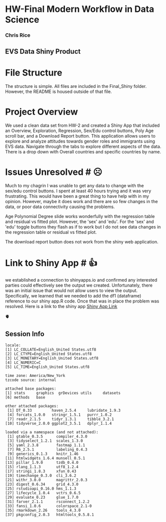 # HW-Final Modern Workflow in Data Science
### Chris Rice
## EVS Data Shiny Product

# File Structure #
The structure is simple. All files are included in the Final_Shiny folder. However, the README is housed outside of that file. 

# Project Overview #

We used a clean data set from HW-2 and created a Shiny App that included an Overview, Exploration, Regression, Sex/Edu control buttons, Poly Age scroll bar, and a Download Report button. This application allows users to explore and analyze attitudes towards gender roles and immigrants using EVS data. Navigate through the tabs to explore different aspects of the data. There is a drop down with Overall countries and specific countries by name. 


# Issues Unresolved # ☹️

Much to my chagrin I was unable to get any data to change with the sex/edu control buttons. I spent at least 40 hours trying and it was very frustrating. This would have been a great thing to have help with in my opinion. However, maybe it does work and there are so few changes in the data, or poor data connectivity causing the problems. 

Age Polynomial Degree slide works wonderfully with the regression table and residual vs fitted plot. However, the 'sex' and 'edu'. For the 'sex' and 'edu' toggle buttons they flash as if to work but I do not see data changes in the regression table or residual vs fitted plot. 

The download report button does not work from the shiny web application. 


# Link to Shiny App # 👍
we established a connection to shinyapps.io and confirmed any interested parties could effectively see the output we created. Unfortunately, there was an initial issue that would not allow users to view the output. Specifically, we learned that we needed to add the df1 (dataframe) reference to our shiny app.R code. Once that was in place the problem was resolved. Here is a link to the shiny app [Shiny App Link](https://crice0023.shinyapps.io/Final_Shiny/)

:anatomical_heart: 

## Session Info

```
locale:
[1] LC_COLLATE=English_United States.utf8 
[2] LC_CTYPE=English_United States.utf8   
[3] LC_MONETARY=English_United States.utf8
[4] LC_NUMERIC=C                          
[5] LC_TIME=English_United States.utf8    

time zone: America/New_York
tzcode source: internal

attached base packages:
[1] stats     graphics  grDevices utils     datasets 
[6] methods   base     

other attached packages:
 [1] DT_0.33         haven_2.5.4     lubridate_1.9.3
 [4] forcats_1.0.0   stringr_1.5.1   purrr_1.0.2    
 [7] readr_2.1.5     tidyr_1.3.1     tibble_3.2.1   
[10] tidyverse_2.0.0 ggplot2_3.5.1   dplyr_1.1.4    

loaded via a namespace (and not attached):
 [1] gtable_0.3.5      compiler_4.3.0   
 [3] tidyselect_1.2.1  scales_1.3.0     
 [5] yaml_2.3.8        fastmap_1.1.1    
 [7] R6_2.5.1          labeling_0.4.3   
 [9] generics_0.1.3    knitr_1.46       
[11] htmlwidgets_1.6.4 munsell_0.5.1    
[13] pillar_1.9.0      tzdb_0.4.0       
[15] rlang_1.1.3       utf8_1.2.4       
[17] stringi_1.8.3     xfun_0.43        
[19] timechange_0.3.0  cli_3.6.2        
[21] withr_3.0.0       magrittr_2.0.3   
[23] digest_0.6.34     grid_4.3.0       
[25] rstudioapi_0.16.0 hms_1.1.3        
[27] lifecycle_1.0.4   vctrs_0.6.5      
[29] evaluate_0.23     glue_1.7.0       
[31] farver_2.1.1      rsconnect_1.2.2  
[33] fansi_1.0.6       colorspace_2.1-0 
[35] rmarkdown_2.26    tools_4.3.0      
[37] pkgconfig_2.0.3   htmltools_0.5.8.1

```
